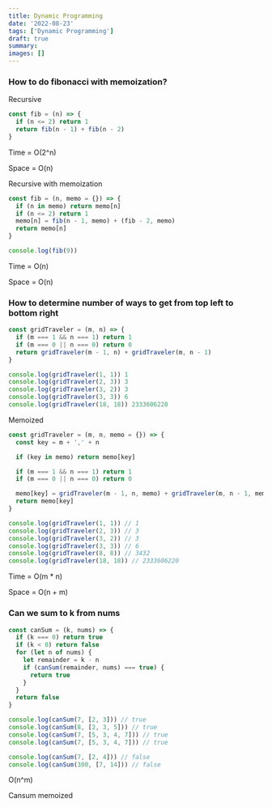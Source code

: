 ```yaml
---
title: Dynamic Programming
date: '2022-08-23'
tags: ['Dynamic Programming']
draft: true
summary:
images: []
---
```


### How to do fibonacci with memoization?

Recursive

```js
const fib = (n) => {
  if (n <= 2) return 1
  return fib(n - 1) + fib(n - 2)
}
```

Time = O(2^n)

Space = O(n)

Recursive with memoization

```js
const fib = (n, memo = {}) => {
  if (n in memo) return memo[n]
  if (n <= 2) return 1
  memo[n] = fib(n - 1, memo) + (fib - 2, memo)
  return memo[n]
}

console.log(fib(9))
```

Time = O(n)

Space = O(n)

### How to determine number of ways to get from top left to bottom right

```js
const gridTraveler = (m, n) => {
  if (m === 1 && n === 1) return 1
  if (m === 0 || n === 0) return 0
  return gridTraveler(m - 1, n) + gridTraveler(m, n - 1)
}

console.log(gridTraveler(1, 1)) 1
console.log(gridTraveler(2, 3)) 3
console.log(gridTraveler(3, 2)) 3
console.log(gridTraveler(3, 3)) 6
console.log(gridTraveler(18, 18)) 2333606220
```

Memoized

```js
const gridTraveler = (m, n, memo = {}) => {
  const key = m + ',' + n

  if (key in memo) return memo[key]

  if (m === 1 && n === 1) return 1
  if (m === 0 || n === 0) return 0

  memo[key] = gridTraveler(m - 1, n, memo) + gridTraveler(m, n - 1, memo)
  return memo[key]
}

console.log(gridTraveler(1, 1)) // 1
console.log(gridTraveler(2, 3)) // 3
console.log(gridTraveler(3, 2)) // 3
console.log(gridTraveler(3, 3)) // 6
console.log(gridTraveler(8, 8)) // 3432
console.log(gridTraveler(18, 18)) // 2333606220
```

Time = O(m \* n)

Space = O(n + m)

### Can we sum to k from nums

```js
const canSum = (k, nums) => {
  if (k === 0) return true
  if (k < 0) return false
  for (let n of nums) {
    let remainder = k - n
    if (canSum(remainder, nums) === true) {
      return true
    }
  }
  return false
}

console.log(canSum(7, [2, 3])) // true
console.log(canSum(8, [2, 3, 5])) // true
console.log(canSum(7, [5, 3, 4, 7])) // true
console.log(canSum(7, [5, 3, 4, 7])) // true

console.log(canSum(7, [2, 4])) // false
console.log(canSum(300, [7, 14])) // false
```

O(n^m)

Cansum memoized

```js

```
